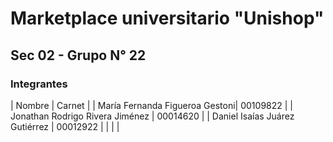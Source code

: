 # Marketplace universitario "Unishop"

## Sec 02 - Grupo N° 22

### Integrantes

| Nombre        | Carnet        |
| María Fernanda Figueroa Gestoni| 00109822 |
| Jonathan Rodrigo Rivera Jiménez | 00014620 |
| Daniel Isaías Juárez Gutiérrez | 00012922 |
|               |               |
